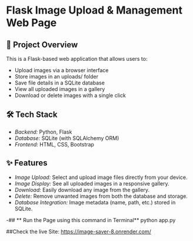 # Flask Image Upload & Management Web Page

## 📌 Project Overview
This is a Flask-based web application that allows users to:
- Upload images via a browser interface
- Store images in an uploads/ folder
- Save file details in a SQLite database
- View all uploaded images in a gallery
- Download or delete images with a single click

## 🛠 Tech Stack
- *Backend:* Python, Flask
- *Database:* SQLite (with SQLAlchemy ORM)
- *Frontend:* HTML, CSS, Bootstrap


## ✨ Features
- *Image Upload:* Select and upload image files directly from your device.
- *Image Display:* See all uploaded images in a responsive gallery.
- *Download:* Easily download any image from the gallery.
- *Delete:* Remove unwanted images from both the database and storage.
- *Database Integration:* Image metadata (name, path, etc.) stored in SQLite.

-## ** Run the Page using this command in Terminal**
python app.py

##Check the live Site: https://image-saver-8.onrender.com/

